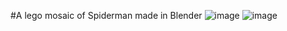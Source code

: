 #A lego mosaic of Spiderman made in Blender
![image](https://user-images.githubusercontent.com/67442861/225411572-e2660509-7776-4df2-b9ff-f0d9ee8325c2.png)
![image](https://user-images.githubusercontent.com/67442861/225411856-8e086547-4db3-4b25-934f-cdf95a1d46ce.png)
